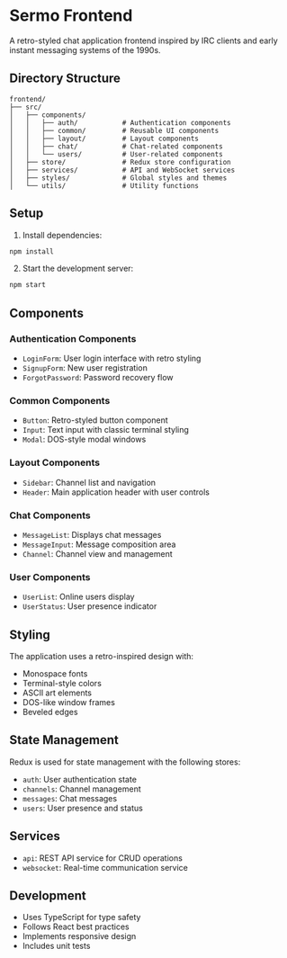 # Sermo Frontend

A retro-styled chat application frontend inspired by IRC clients and early instant messaging systems of the 1990s.

## Directory Structure

```
frontend/
├── src/
│   ├── components/
│   │   ├── auth/           # Authentication components
│   │   ├── common/         # Reusable UI components
│   │   ├── layout/         # Layout components
│   │   ├── chat/           # Chat-related components
│   │   └── users/          # User-related components
│   ├── store/              # Redux store configuration
│   ├── services/           # API and WebSocket services
│   ├── styles/             # Global styles and themes
│   └── utils/              # Utility functions
```

## Setup

1. Install dependencies:
```bash
npm install
```

2. Start the development server:
```bash
npm start
```

## Components

### Authentication Components
- `LoginForm`: User login interface with retro styling
- `SignupForm`: New user registration
- `ForgotPassword`: Password recovery flow

### Common Components
- `Button`: Retro-styled button component
- `Input`: Text input with classic terminal styling
- `Modal`: DOS-style modal windows

### Layout Components
- `Sidebar`: Channel list and navigation
- `Header`: Main application header with user controls

### Chat Components
- `MessageList`: Displays chat messages
- `MessageInput`: Message composition area
- `Channel`: Channel view and management

### User Components
- `UserList`: Online users display
- `UserStatus`: User presence indicator

## Styling

The application uses a retro-inspired design with:
- Monospace fonts
- Terminal-style colors
- ASCII art elements
- DOS-like window frames
- Beveled edges

## State Management

Redux is used for state management with the following stores:
- `auth`: User authentication state
- `channels`: Channel management
- `messages`: Chat messages
- `users`: User presence and status

## Services

- `api`: REST API service for CRUD operations
- `websocket`: Real-time communication service

## Development

- Uses TypeScript for type safety
- Follows React best practices
- Implements responsive design
- Includes unit tests 